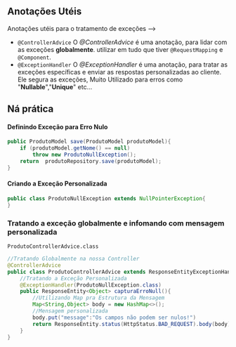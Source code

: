 ## Anotações Utéis 
Anotações utéis para o tratamento de exceções -->
- `@ControllerAdvice`
	O *@ControllerAdvice* é uma anotação, para lidar com as exceções **globalmente**. utilizar em tudo que tiver `@RequestMapping` e `@Component`. 
- `@ExceptionHandler`
	O *@ExceptionHandler* é uma anotação, para tratar as exceções específicas e enviar as respostas personalizadas ao cliente. Ele segura as exceções, Muito Utilizado para erros como "**Nullable**","**Unique**" etc...

## Ná prática
#### Definindo Exceção para Erro Nulo
```java
public ProdutoModel save(ProdutoModel produtoModel){  
    if (produtoModel.getNome() == null)  
        throw new ProdutoNullException();  
    return  produtoRepository.save(produtoModel);  
}
```
#### Criando a Exceção Personalizada
```java
public class ProdutoNullException extends NullPointerException{
}
```
### Tratando a exceção globalmente e infomando com mensagem personalizada
`ProdutoControllerAdvice.class`
```java
//Tratando Globalmente na nossa Controller
@ControllerAdvice
public class ProdutoControllerAdvice extends ResponseEntityExceptionHandler{
	//Tratando a Exceção Personalizada
	@ExceptionHandler(ProdutoNullException.class)
	public ResponseEntity<Object> capturaErroNull(){
		//Utilizando Map pra Estrutura da Mensagem
		Map<String,Object> body = new HashMap<>();
		//Mensagem personalizada
		body.put("message":"Os campos não podem ser nulos!")
		return ResponseEntity.status(HttpStatus.BAD_REQUEST).body(body);
	}
}
```